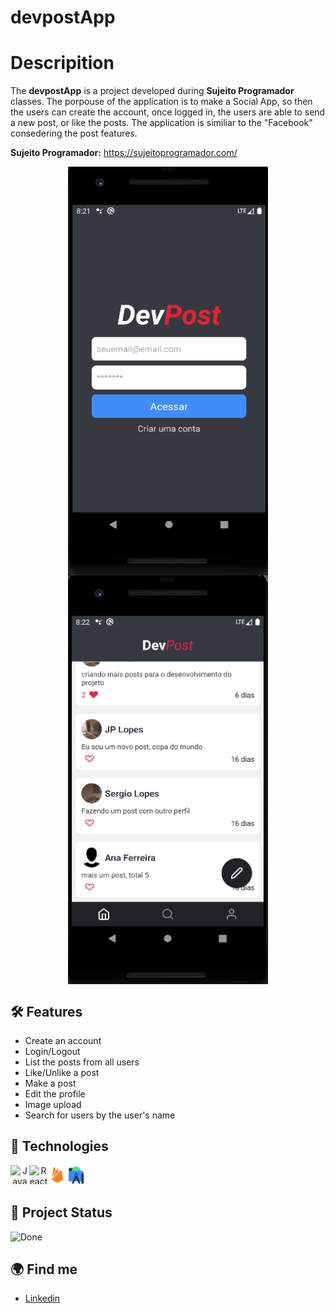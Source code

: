 # devpostApp

# Descripition 

The **devpostApp** is a project developed during **Sujeito Programador** classes. The porpouse of the application is to make a Social App, so then the users can create the account, once logged in, the users are able to send a new post, or like the posts. The application is similiar to the "Facebook" consedering the post features.

**Sujeito Programador:**
https://sujeitoprogramador.com/

<div align="center">
<img align="center" alt="SignIn" height="654px" width="320px" src="src/assets/images/login.png">
<img align="center" alt="Home" height="654px" width="320px" src="src/assets/images/home.png">
</div>


## 🛠️ Features

- Create an account
- Login/Logout
- List the posts from all users
- Like/Unlike a post
- Make a post
- Edit the profile
- Image upload
- Search for users by the user's name

## 📡 Technologies 

<div align="center"> 
<img align="left" alt="Javascript" height="30" width="30" src="https://cdn.jsdelivr.net/gh/devicons/devicon/icons/javascript/javascript-original.svg">
<img align="left" alt="React" height="30" width="30" src="https://cdn.jsdelivr.net/gh/devicons/devicon/icons/react/react-original.svg">
<img align="left" alt="Firebase" height="30" width="30" src="https://github.com/devicons/devicon/blob/master/icons/firebase/firebase-plain.svg">  
<img align="left" alt="Android Studio" height="30" width="30" src="https://github.com/devicons/devicon/blob/master/icons/androidstudio/androidstudio-original.svg">
  
</div>
<br/><br/>

## 🔎 Project Status 

![Done](https://img.shields.io/badge/Status-Done-brightgreen)

## 🌍 Find me


- [Linkedin](https://www.linkedin.com/in/joao-lopes-071026198/)